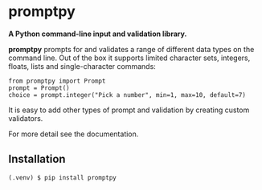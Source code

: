 # promptpy

**A Python command-line input and validation library.**

**promptpy** prompts for and validates a range of different data types
on the command line. Out of the box it supports limited character sets,
integers, floats, lists and single-character commands:

    from promptpy import Prompt
    prompt = Prompt()
    choice = prompt.integer("Pick a number", min=1, max=10, default=7)

It is easy to add other types of prompt and validation by creating
custom validators.

For more detail see the documentation.

## Installation

    (.venv) $ pip install promptpy